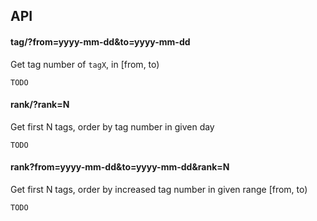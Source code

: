 ## API

#### tag/<tagX>?from=yyyy-mm-dd&to=yyyy-mm-dd

Get tag number of `tagX`, in [from, to)

```
TODO
```

#### rank/<yyyy-mm-dd>?rank=N

Get first N tags, order by tag number in given day

```
TODO
```

#### rank?from=yyyy-mm-dd&to=yyyy-mm-dd&rank=N

Get first N tags, order by increased tag number in given range [from, to)

```
TODO
```
